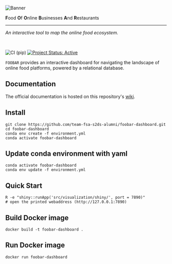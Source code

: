 ![Banner](https://github.com/team-fsa-s2ds-alumni/foobar-dashboard/blob/master/static/banner.png)

**F**ood **O**f **O**nline **B**usinesses **A**nd **R**estaurants

<hr>

*An interactive tool to map the online food ecosystem.*

<br>

![CI (pip)](https://github.com/team-fsa-s2ds-alumni/foobar-dashboard/workflows/CI%20(conda)/badge.svg)
[![Project Status: Active](https://www.repostatus.org/badges/latest/active.svg)](https://www.repostatus.org/#active)

`FOOBAR` provides an interactive dashboard for navigating the landscape of online food platforms, powered by a relational database.

## Documentation

The official documentation is hosted on this repository's [wiki](https://github.com/team-fsa-s2ds-alumni/foobar-dashboard/wiki).

## Install

```
git clone https://github.com/team-fsa-s2ds-alumni/foobar-dashboard.git
cd foobar-dashboard
conda env create -f environment.yml
conda activate foobar-dashboard
```

## Update conda environment with yaml
```
conda activate foobar-dashboard
conda env update -f environment.yml
```

## Quick Start

```
R -e "shiny::runApp('src/visualization/shiny/', port = 7890)"
# open the printed webaddress (http://127.0.0.1:7890)
```

## Build Docker image

```
docker build -t foobar-dashboard .
```

## Run Docker image

```
docker run foobar-dashboard
```

